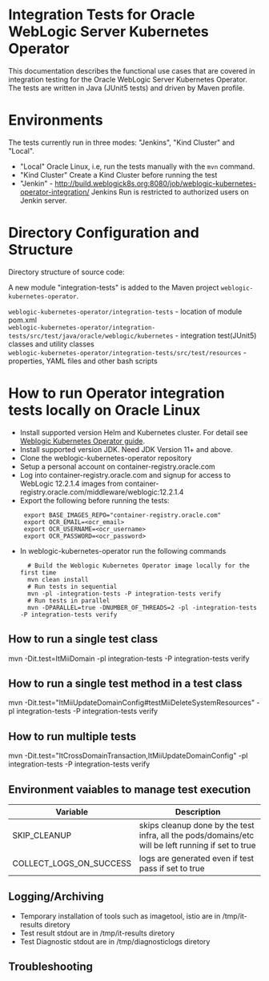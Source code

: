 # Integration Tests for Oracle WebLogic Server Kubernetes Operator

This documentation describes the functional use cases that are covered in integration testing for the Oracle WebLogic Server Kubernetes Operator. The tests are written in Java (JUnit5 tests) and driven by Maven profile.

# Environments

The tests currently run in three modes: "Jenkins", "Kind Cluster" and "Local".

* "Local" Oracle Linux, i.e, run the tests manually with the `mvn` command.
* "Kind Cluster" Create a Kind Cluster before running the test  
* "Jenkin" - http://build.weblogick8s.org:8080/job/weblogic-kubernetes-operator-integration/ Jenkins Run is restricted to authorized users on Jenkin server.

# Directory Configuration and Structure
 
Directory structure of source code:

A new module "integration-tests" is added to the Maven project `weblogic-kubernetes-operator`.

`weblogic-kubernetes-operator/integration-tests` - location of module pom.xml  
`weblogic-kubernetes-operator/integration-tests/src/test/java/oracle/weblogic/kubernetes` - integration test(JUnit5) classes and utility classes  
`weblogic-kubernetes-operator/integration-tests/src/test/resources` - properties, YAML files and other bash scripts

# How to run Operator integration tests locally on Oracle Linux

- Install supported version Helm and Kubernetes cluster. For detail see [Weblogic Kubernetes Operator guide](https://oracle.github.io/weblogic-kubernetes-operator/userguide/introduction/introduction/).
- Install supported version JDK. Need JDK Version 11+ and above.
- Clone the weblogic-kubernetes-operator repository
- Setup a personal account on container-registry.oracle.com
- Log into container-registry.oracle.com and signup for access to WebLogic 12.2.1.4 images from container-registry.oracle.com/middleware/weblogic:12.2.1.4
- Export the following before running the tests:
   ```
    export BASE_IMAGES_REPO="container-registry.oracle.com"
    export OCR_EMAIL=<ocr_email>
    export OCR_USERNAME=<ocr_username>
    export OCR_PASSWORD=<ocr_password> 
   ```
- In weblogic-kubernetes-operator run the following commands
  ```
    # Build the Weblogic Kubernetes Operator image locally for the first time 
    mvn clean install 
    # Run tests in sequential
    mvn -pl -integration-tests -P integration-tests verify
    # Run tests in parallel
    mvn -DPARALLEL=true -DNUMBER_OF_THREADS=2 -pl -integration-tests -P integration-tests verify
   ```
## How to run a single test class 
mvn -Dit.test=ItMiiDomain -pl integration-tests -P integration-tests verify

## How to run a single test method in a test class 

mvn -Dit.test="ItMiiUpdateDomainConfig#testMiiDeleteSystemResources" -pl integration-tests -P integration-tests verify

## How to run multiple tests

mvn -Dit.test="ItCrossDomainTransaction,ItMiiUpdateDomainConfig" -pl integration-tests -P integration-tests verify

## Environment vaiables to manage test execution 
| Variable | Description |
| --- | --- |
| SKIP_CLEANUP  | skips cleanup done by the test infra, all the pods/domains/etc will be left running if set to true  |
| COLLECT_LOGS_ON_SUCCESS  | logs are generated even if test pass if set to true |

## Logging/Archiving

- Temporary installation of tools such as imagetool, istio are in /tmp/it-results diretory
- Test result stdout are in /tmp/it-results diretory
- Test Diagnostic stdout are in /tmp/diagnosticlogs diretory

## Troubleshooting
